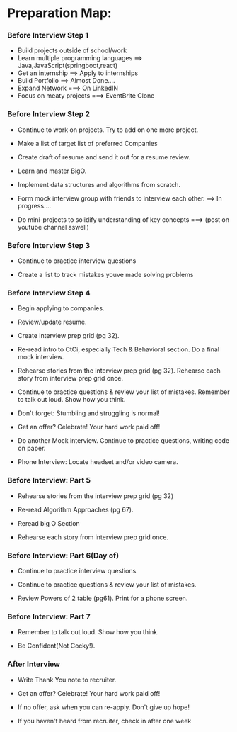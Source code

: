 # Preparation Map:

### Before Interview Step 1

- Build projects outside of school/work
- Learn multiple programming languages ==> Java,JavaScript(springboot,react)
- Get an internship ==> Apply to internships
- Build Portfolio ==> Almost Done....
- Expand Network ===> On LinkedIN
- Focus on meaty projects ===> EventBrite Clone

### Before Interview Step 2

- Continue to work on
  projects. Try to add on
  one more project.

- Make a list of target list of preferred Companies

- Create draft of resume
  and send it out for a
  resume review.

- Learn and master
  BigO.

- Implement data structures and algorithms
  from scratch.

- Form mock interview
  group with friends to
  interview each other. ==> In progress....

- Do mini-projects to
  solidify understanding
  of key concepts ===> (post on youtube channel aswell)

### Before Interview Step 3

- Continue to practice
  interview questions

- Create a list to track mistakes youve made solving problems

### Before Interview Step 4

- Begin applying to
  companies.

- Review/update
  resume.
- Create interview prep
  grid (pg 32).

- Re-read intro to CtCi,
  especially Tech &
  Behavioral section.
  Do a final mock
  interview.

- Rehearse stories
  from the interview
  prep grid (pg 32).
  Rehearse each story
  from interview prep
  grid once.

- Continue to practice
  questions & review
  your list of mistakes.
  Remember to talk out
  loud. Show how you
  think.

- Don't forget: Stumbling and struggling is
  normal!
- Get an offer? Celebrate!
  Your hard work paid
  off!

- Do another Mock
  interview.
  Continue to practice
  questions, writing
  code on paper.

- Phone Interview:
  Locate headset and/or
  video camera.

### Before Interview: Part 5

- Rehearse stories
  from the interview
  prep grid (pg 32)

- Re-read Algorithm
  Approaches (pg 67).

- Reread big O Section

- Rehearse each story
  from interview prep
  grid once.

### Before Interview: Part 6(Day of)

- Continue to practice
  interview questions.

- Continue to practice
  questions & review
  your list of mistakes.

- Review Powers of 2
  table (pg61). Print
  for a phone screen.

### Before Interview: Part 7

- Remember to talk out
  loud. Show how you
  think.

- Be Confident(Not Cocky!).

### After Interview

- Write Thank You note
  to recruiter.

- Get an offer? Celebrate!
  Your hard work paid
  off!

- If no offer, ask when
  you can re-apply. Don't
  give up hope!

- If you haven't heard
  from recruiter, check in
  after one week
